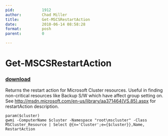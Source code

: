 ```yaml
---
pid:            1912
author:         Chad Miller
title:          Get-MSCSRestartAction
date:           2010-06-14 08:58:28
format:         posh
parent:         0

---
```


# Get-MSCSRestartAction

### [download](Scripts\1912.ps1)

Returns the restart action for Microsoft Cluster resources. Useful in finding non-critical resources like Backup S/W which have affect group setting on. See http://msdn.microsoft.com/en-us/library/aa371464(VS.85).aspx for restartAction description.

```posh
param($cluster)
gwmi -ComputerName $cluster -Namespace "root\mscluster" -Class MSCluster_Resource | Select @{n='Cluster';e={$cluster}},Name, RestartAction
```
